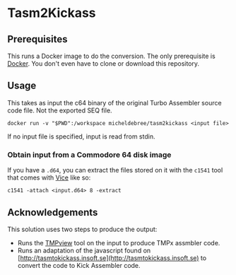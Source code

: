 # Tasm2Kickass

## Prerequisites

This runs a Docker image to do the conversion. The only prerequisite is [Docker](https://www.docker.com). You don't even have to clone or download this repository.

## Usage

This takes as input the c64 binary of the original Turbo Assembler source code file. Not the exported SEQ file.

    docker run -v "$PWD":/workspace micheldebree/tasm2kickass <input file>

If no input file is specified, input is read from stdin.

### Obtain input from a Commodore 64 disk image

If you have a ```.d64```, you can extract the files stored on it with the ```c1541``` tool that comes with [Vice](http://vice-emu.sourceforge.net) like so:

    c1541 -attach <input.d64> 8 -extract

## Acknowledgements

This solution uses two steps to produce the output:

- Runs the [TMPview](http://style64.org/release/tmpview-v1.3.1-style) tool on the input to produce TMPx assmbler code.
- Runs an adaptation of the javascript found on [http://tasmtokickass.insoft.se](http://tasmtokickass.insoft.se) to convert the code to Kick Assembler code.
